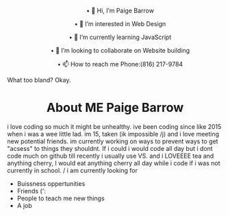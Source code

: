 <ul align="center">
  <p>• 👋 Hi, I’m Paige Barrow</p>
  <p>• 👀 I’m interested in Web Design</p>
  <p>• 🌱 I’m currently learning JavaScript</p>
  <p>• 💞️ I’m looking to collaborate on Website building</p>
  <p>•  📫 How to reach me Phone:(816) 217-9784</p>
</ul>
<!---
PageNotFound40/PageNotFound40 is a ✨ special ✨ repository because its `README.md` (this file) appears on your GitHub profile.
You can click the Preview link to take a look at your changes.
--->
What too bland? Okay.
<h1 align="center">About ME Paige Barrow</h1>
i love coding so much it might be unhealthy. ive been coding since like 2015 when i was a wee little lad. im 15, taken (ik impossible /j) and i love meeting new potential friends. im currently working on ways to prevent ways to get "acsess" to things they shouldnt. If i could i would code all day but i dont code much on github till recently i usually use VS. and i LOVEEEE tea and anything cherry, I would eat anything cherry all day while i code if i was not currently in school. 
/ i am currently looking for

- Buissness oppertunities 
- Friends (':
- People to teach me new things
- A job
